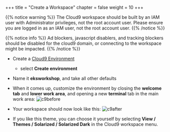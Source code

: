+++
title = "Create a Workspace"
chapter = false
weight = 10
+++

{{% notice warning %}}
The Cloud9 workspace should be built by an IAM user with Administrator privileges,
not the root account user. Please ensure you are logged in as an IAM user, not the root
account user.
{{% /notice %}}

{{% notice info %}}
Ad blockers, javascript disablers, and tracking blockers should be disabled for
the cloud9 domain, or connecting to the workspace might be impacted.
{{% /notice %}}

- Create a [Cloud9 Environment](https://us-west-2.console.aws.amazon.com/cloud9/home?region=us-west-2)
  - select **Create environment**
- Name it **eksworkshop**, and take all other defaults
- When it comes up, customize the environment by closing the **welcome tab**
and **lower work area**, and opening a new **terminal** tab in the main work area:
![c9before](/images/c9before.png)

- Your workspace should now look like this:
![c9after](/images/c9after.png)

- If you like this theme, you can choose it yourself by selecting **View / Themes / Solarized / Solarized Dark**
in the Cloud9 workspace menu.
